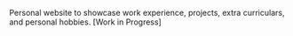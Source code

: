 Personal website to showcase work experience, projects, extra curriculars, and personal hobbies. [Work in Progress]